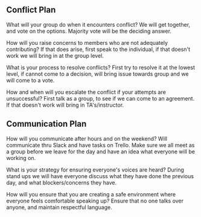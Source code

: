 ## Conflict Plan
What will your group do when it encounters conflict? We will get together, and vote on the options. Majority vote will be the deciding answer. 

How will you raise concerns to members who are not adequately contributing? If that does arise, first speak to the individual, if that doesn't work we will bring in at the group level. 

What is your process to resolve conflicts? First try to resolve it at the lowest level, if cannot come to a decision, will bring issue towards group and we will come to a vote. 

How and when will you escalate the conflict if your attempts are unsuccessful? First talk as a group, to see if we can come to an agreement. If that doesn't work will bring in TA's/instructor. 


## Communication Plan
How will you communicate after hours and on the weekend? Will communicate thru Slack and have tasks on Trello. Make sure we all meet as a group before we leave for the day and have an idea what everyone will be working on.

What is your strategy for ensuring everyone's voices are heard? During stand ups we will have everyone discuss what they have done the previous day, and what blockers/concerns they have.

How will you ensure that you are creating a safe environment where everyone feels comfortable speaking up? Ensure that no one talks over anyone, and maintain respectful language.